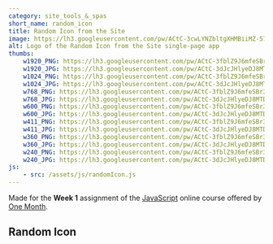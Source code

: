 ```yaml
---
category: site_tools_&_spas
short_name: random_icon
title: Random Icon from the Site
image: https://lh3.googleusercontent.com/pw/ACtC-3cwLYNZbltgXHMBiiMZ-573cTdytEuzz6oaGNBBqy_swztqCwlWviOMAJw13Wj44MtG9ekTKr--jtla0Qeg0AQVeEJ-TZYGbyznCl9hCHMIL44HQpXXEETI8fRY_WhMUBCR-rIgJq5EP8aOgEW1LceB=w1200-h630-no?authuser=0
alt: Logo of the Random Icon from the Site single-page app
thumbs:
    w1920_PNG: https://lh3.googleusercontent.com/pw/ACtC-3fblZ9J6mfeSBr3FsTAY0xw--YNPcSEytwAACPzgMW2JtjWvo1dDmu2s-xAEevgw44xJ7TzmIPxx_DyE6sdAwl2GDx2G1tIvdMneC2_3IpacS9H91GsFLrj_u8zwMC9GfQRO_JJGLFd022fYFLTRERa=w355
    w1920_JPG: https://lh3.googleusercontent.com/pw/ACtC-3dJcJHlyeDJ8MTD8szp0nc0k7l4pURous96OfGKNZPfk-9nA1-8KcF9O68690C2AY11GYhnM_YD4EHHRJlNNzuMoxjekicDMq-l42F8VnmGueaQmHxJdy1NTk8FffxE0sVFQyl4W-FSI0CJaZnE2GOM=w355
    w1024_PNG: https://lh3.googleusercontent.com/pw/ACtC-3fblZ9J6mfeSBr3FsTAY0xw--YNPcSEytwAACPzgMW2JtjWvo1dDmu2s-xAEevgw44xJ7TzmIPxx_DyE6sdAwl2GDx2G1tIvdMneC2_3IpacS9H91GsFLrj_u8zwMC9GfQRO_JJGLFd022fYFLTRERa=w284
    w1024_JPG: https://lh3.googleusercontent.com/pw/ACtC-3dJcJHlyeDJ8MTD8szp0nc0k7l4pURous96OfGKNZPfk-9nA1-8KcF9O68690C2AY11GYhnM_YD4EHHRJlNNzuMoxjekicDMq-l42F8VnmGueaQmHxJdy1NTk8FffxE0sVFQyl4W-FSI0CJaZnE2GOM=w284
    w768_PNG: https://lh3.googleusercontent.com/pw/ACtC-3fblZ9J6mfeSBr3FsTAY0xw--YNPcSEytwAACPzgMW2JtjWvo1dDmu2s-xAEevgw44xJ7TzmIPxx_DyE6sdAwl2GDx2G1tIvdMneC2_3IpacS9H91GsFLrj_u8zwMC9GfQRO_JJGLFd022fYFLTRERa=w213
    w768_JPG: https://lh3.googleusercontent.com/pw/ACtC-3dJcJHlyeDJ8MTD8szp0nc0k7l4pURous96OfGKNZPfk-9nA1-8KcF9O68690C2AY11GYhnM_YD4EHHRJlNNzuMoxjekicDMq-l42F8VnmGueaQmHxJdy1NTk8FffxE0sVFQyl4W-FSI0CJaZnE2GOM=w213
    w600_PNG: https://lh3.googleusercontent.com/pw/ACtC-3fblZ9J6mfeSBr3FsTAY0xw--YNPcSEytwAACPzgMW2JtjWvo1dDmu2s-xAEevgw44xJ7TzmIPxx_DyE6sdAwl2GDx2G1tIvdMneC2_3IpacS9H91GsFLrj_u8zwMC9GfQRO_JJGLFd022fYFLTRERa=w166
    w600_JPG: https://lh3.googleusercontent.com/pw/ACtC-3dJcJHlyeDJ8MTD8szp0nc0k7l4pURous96OfGKNZPfk-9nA1-8KcF9O68690C2AY11GYhnM_YD4EHHRJlNNzuMoxjekicDMq-l42F8VnmGueaQmHxJdy1NTk8FffxE0sVFQyl4W-FSI0CJaZnE2GOM=w166
    w411_PNG: https://lh3.googleusercontent.com/pw/ACtC-3fblZ9J6mfeSBr3FsTAY0xw--YNPcSEytwAACPzgMW2JtjWvo1dDmu2s-xAEevgw44xJ7TzmIPxx_DyE6sdAwl2GDx2G1tIvdMneC2_3IpacS9H91GsFLrj_u8zwMC9GfQRO_JJGLFd022fYFLTRERa=w114
    w411_JPG: https://lh3.googleusercontent.com/pw/ACtC-3dJcJHlyeDJ8MTD8szp0nc0k7l4pURous96OfGKNZPfk-9nA1-8KcF9O68690C2AY11GYhnM_YD4EHHRJlNNzuMoxjekicDMq-l42F8VnmGueaQmHxJdy1NTk8FffxE0sVFQyl4W-FSI0CJaZnE2GOM=w114
    w360_PNG: https://lh3.googleusercontent.com/pw/ACtC-3fblZ9J6mfeSBr3FsTAY0xw--YNPcSEytwAACPzgMW2JtjWvo1dDmu2s-xAEevgw44xJ7TzmIPxx_DyE6sdAwl2GDx2G1tIvdMneC2_3IpacS9H91GsFLrj_u8zwMC9GfQRO_JJGLFd022fYFLTRERa=w100
    w360_JPG: https://lh3.googleusercontent.com/pw/ACtC-3dJcJHlyeDJ8MTD8szp0nc0k7l4pURous96OfGKNZPfk-9nA1-8KcF9O68690C2AY11GYhnM_YD4EHHRJlNNzuMoxjekicDMq-l42F8VnmGueaQmHxJdy1NTk8FffxE0sVFQyl4W-FSI0CJaZnE2GOM=w100
    w240_PNG: https://lh3.googleusercontent.com/pw/ACtC-3fblZ9J6mfeSBr3FsTAY0xw--YNPcSEytwAACPzgMW2JtjWvo1dDmu2s-xAEevgw44xJ7TzmIPxx_DyE6sdAwl2GDx2G1tIvdMneC2_3IpacS9H91GsFLrj_u8zwMC9GfQRO_JJGLFd022fYFLTRERa=w66
    w240_JPG: https://lh3.googleusercontent.com/pw/ACtC-3dJcJHlyeDJ8MTD8szp0nc0k7l4pURous96OfGKNZPfk-9nA1-8KcF9O68690C2AY11GYhnM_YD4EHHRJlNNzuMoxjekicDMq-l42F8VnmGueaQmHxJdy1NTk8FffxE0sVFQyl4W-FSI0CJaZnE2GOM=w66
js:
    - src: /assets/js/randomIcon.js
---
```

Made for the **Week 1** assignment of the [JavaScript](https://onemonth.com/courses/javascript) online course offered by [One Month](https://onemonth.com/).

<h2 class="mt-4">Random Icon</h2>

<div id="sub-content"></div>
